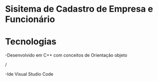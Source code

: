 # Sisitema de Cadastro de Empresa e Funcionário

# Tecnologias
-Desenvolvido em C++ com conceitos de Orientação objeto

/

-Ide Visual Studio Code
